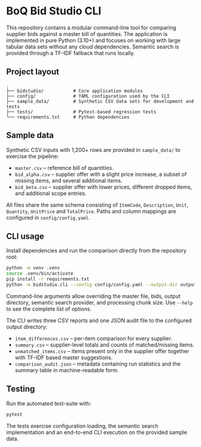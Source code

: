 # BoQ Bid Studio CLI

This repository contains a modular command-line tool for comparing supplier bids
against a master bill of quantities.  The application is implemented in pure
Python (3.10+) and focuses on working with large tabular data sets without any
cloud dependencies.  Semantic search is provided through a TF–IDF fallback that
runs locally.

## Project layout

```
.
├── bidstudio/           # Core application modules
├── config/              # YAML configuration used by the CLI
├── sample_data/         # Synthetic CSV data sets for development and tests
├── tests/               # Pytest-based regression tests
└── requirements.txt     # Python dependencies
```

## Sample data

Synthetic CSV inputs with 1,200+ rows are provided in `sample_data/` to exercise
the pipeline:

- `master.csv` – reference bill of quantities.
- `bid_alpha.csv` – supplier offer with a slight price increase, a subset of
  missing items, and several additional items.
- `bid_beta.csv` – supplier offer with lower prices, different dropped items,
  and additional scope entries.

All files share the same schema consisting of `ItemCode`, `Description`,
`Unit`, `Quantity`, `UnitPrice` and `TotalPrice`.  Paths and column mappings are
configured in `config/config.yaml`.

## CLI usage

Install dependencies and run the comparison directly from the repository root:

```bash
python -m venv .venv
source .venv/bin/activate
pip install -r requirements.txt
python -m bidstudio.cli --config config/config.yaml --output-dir outputs
```

Command-line arguments allow overriding the master file, bids, output
directory, semantic search provider, and processing chunk size.  Use `--help`
to see the complete list of options.

The CLI writes three CSV reports and one JSON audit file to the configured
output directory:

- `item_differences.csv` – per-item comparison for every supplier.
- `summary.csv` – supplier-level totals and counts of matched/missing items.
- `unmatched_items.csv` – items present only in the supplier offer together with
  TF–IDF based master suggestions.
- `comparison_audit.json` – metadata containing run statistics and the summary
  table in machine-readable form.

## Testing

Run the automated test-suite with:

```bash
pytest
```

The tests exercise configuration loading, the semantic search implementation and
an end-to-end CLI execution on the provided sample data.
